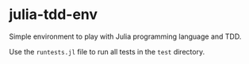 # julia-tdd-env

Simple environment to play with Julia programming language and TDD.

Use the ```runtests.jl``` file to run all tests in the ```test``` directory.
